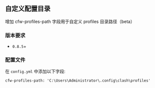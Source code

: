 ## 自定义配置目录

增加 cfw-profiles-path 字段用于自定义 profiles 目录路径（beta）

### 版本要求
  - `0.8.5`+

### 配置文件

在 `config.yml` 中添加以下字段: 
```
cfw-profiles-path: 'C:\Users\Administrator\.config\clash\profiles'
```